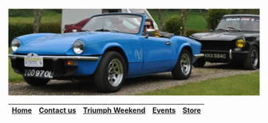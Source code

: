 ![blue spitfire](/assets/DSC_0001.webp)

| [Home](/) | [Contact us](/contactus.html) | [Triumph Weekend](/weekend.html) | [Events](/events.html) | [Store](https://store.triumphsportsix.club) |
| --------- | ----------------------------- | -------------------------------- | ---------------------- | ------------------------------------------- |
